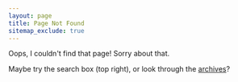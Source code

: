```yaml
---
layout: page
title: Page Not Found
sitemap_exclude: true
---
```


Oops, I couldn't find that page! Sorry about that.

Maybe try the search box (top right), or look through the
[archives](/blog/archives)?
